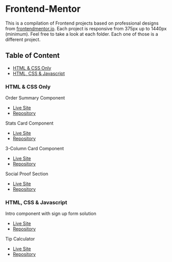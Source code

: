# Frontend-Mentor

This is a compilation of Frontend projects based on professional designs from [frontendmentor.io](frontendmentor.io). Each project is responsive from 375px up to 1440px (minimum). Feel free to take a look at each folder. Each one of those is a different project.

## Table of Content

  * [HTML & CSS Only](https://github.com/dnewbie25/Frontend-Mentor/blob/main/README.md#html--css-only)
  * [HTML, CSS & Javascript](https://github.com/dnewbie25/Frontend-Mentor/blob/main/README.md#html-css--javascript)

### HTML & CSS Only

Order Summary Component

  * [Live Site](https://order-summarycomponent.netlify.app)
  * [Repository](https://github.com/dnewbie25/Frontend-Mentor/tree/main/order-summary-component-main)

Stats Card Component

  * [Live Site](https://my-statspreview.netlify.app)
  * [Repository](https://github.com/dnewbie25/Frontend-Mentor/tree/main/stats-preview-card-component-main)

3-Column Card Component

  * [Live Site](https://3cars-component-card.netlify.app)
  * [Repository](https://github.com/dnewbie25/Frontend-Mentor/tree/main/3-column-preview-card-component-main)

Social Proof Section

  * [Live Site](https://social-proof-by-me.netlify.app)
  * [Repository](https://github.com/dnewbie25/Frontend-Mentor/tree/main/social-proof-section-master)

### HTML, CSS & Javascript

Intro component with sign up form solution

  * [Live Site](https://intro-component-with-signup-form-master-by-me.netlify.app)
  * [Repository](https://github.com/dnewbie25/Frontend-Mentor/tree/main/intro-component-with-signup-form-master)

Tip Calculator

  * [Live Site](https://tip-calculator-by-me.netlify.app)
  * [Repository](https://github.com/dnewbie25/Frontend-Mentor/tree/main/tip-calculator-app-main)
